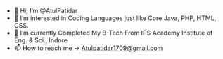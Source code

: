 - 👋 Hi, I’m @AtulPatidar
- 👀 I’m interested in Coding Languages just like Core Java, PHP, HTML, CSS.
- 🌱 I’m currently Completed My B-Tech From IPS Academy Institute of Eng. & Sci., Indore 
- 📫 How to reach me -> Atulpatidar1709@gmail.com

<!---
AtulPatidar1709/AtulPatidar1709 is a ✨ special ✨ repository because its `README.md` (this file) appears on your GitHub profile.
You can click the Preview link to take a look at your changes.
--->
